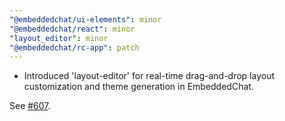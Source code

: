 ```yaml
---
"@embeddedchat/ui-elements": minor
"@embeddedchat/react": minor
"layout_editor": minor
"@embeddedchat/rc-app": patch
---
```


- Introduced 'layout-editor' for real-time drag-and-drop layout customization and theme generation in EmbeddedChat.

See [#607](https://github.com/RocketChat/EmbeddedChat/pull/607).